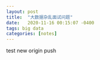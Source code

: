 ```yaml
---
layout: post
title:  "大数据杂乱面试问题"
date:   2020-11-16 00:15:07 -0400
tags: big data
categories: [notes]
---
```


test new origin push